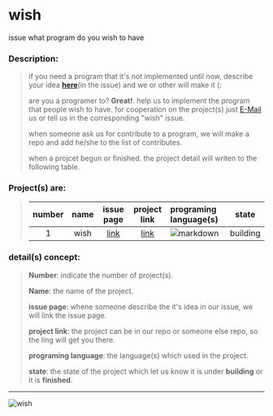 # wish
issue what program do you wish to have


### Description:
>
> if you need a program that it's not implemented until now, describe your idea **[here](https://github.com/DistroTEAM/wish/issues/new)**(in the issue) and we or other will make it (:
>
> are you a programer to? __Great!__. help us to implement the program that people wish to have. for cooperation on the project(s) just [E-Mail](https://mail.google.com/mail/u/0/#inbox?compose=new) us or tell us in the corresponding "wish" issue.
>
> when someone ask us for contribute to a program, we will make a repo and add he/she to the list of contributes.
>
> when a projcet begun or finished. the project detail will writen to the following table.


### Project(s) are:
> | number | name | issue page | project link | programing language(s) | state |
> |:------:|:----:|:----------:|:------------:|:----------------------|:-------------:|
> | 1 | wish | [link](https://github.com/DistroTEAM/wish/issues/) |[link](https://github.com/DistroTEAM/wish)| ![markdown](https://b2n.ir/z61490) | building |


### detail(s) concept:
> __Number__: indicate the number of project(s).
> 
> __Name__: the name of the project.
> 
> __issue page__: whene someone describe the it's idea in our issue, we will link the issue page.
> 
> __project link__: the project can be in our repo or someone else repo, so the ling will get you there.
> 
> __programing language__: the language(s) which used in the project.
> 
> __state__: the state of the project which let us know it is under __building__ or it is __finished__.

---

![wish](https://s4.uupload.ir/files/wish_lfa3.jpg)


[//]: # (if you need the image of some programing language use the following direct-links, if you are adding a image be sure the size is exactly 35px)
[//]: # (markdown: https://b2n.ir/z61490)
[//]: # (python: https://b2n.ir/d06737)
[//]: # (c++: https://b2n.ir/g70215)
[//]: # (javascript: https://b2n.ir/j38045)
